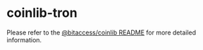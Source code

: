 coinlib-tron
=================

Please refer to the [@bitaccess/coinlib README](../coinlib/README.md) for more detailed information.
